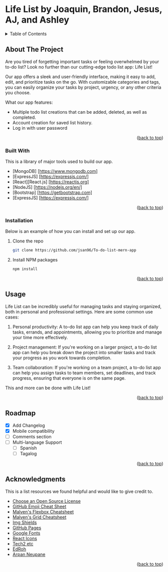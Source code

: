 # Life List by Joaquin, Brandon, Jesus, AJ, and Ashley


<!-- TABLE OF CONTENTS -->
<details>
  <summary>Table of Contents</summary>
  <ol>
    <li>
      <a href="#about-the-project">About The Project</a>
      <ul>
        <li><a href="#built-with">Built With</a></li>
      </ul>
      <ul>
        <li><a href="#installation">Installation</a></li>
      </ul>
     </li>
    <li><a href="#usage">Usage</a></li>
    <li><a href="#roadmap">Roadmap</a></li>
    <li><a href="#acknowledgments">Acknowledgments</a></li>
  </ol>
</details>



<!-- ABOUT THE PROJECT -->
## About The Project
Are you tired of forgetting important tasks or feeling overwhelmed by your to-do list? Look no further than our cutting-edge todo list app: Life List!

Our app offers a sleek and user-friendly interface, making it easy to add, edit, and prioritize tasks on the go. With customizable categories and tags, you can easily organize your tasks by project, urgency, or any other criteria you choose.

What our app features:
* Multiple todo list creations that can be added, deleted, as well as completed.
* Account creation for saved list history.
* Log in with user password

<p align="right">(<a href="#readme-top">back to top</a>)</p>


### Built With

This is a library of major tools used to build our app.
* [MongoDB] [https://www.mongodb.com]
* [ExpressJS] [https://expressjs.com/]
* [React][React.js] [https://reactjs.org]
* [NodeJS] [https://nodejs.org/en/]
* [Bootstrap] [https://getbootstrap.com]
* [ExpressJS] [https://expressjs.com/]

<p align="right">(<a href="#readme-top">back to top</a>)</p>


### Installation

Below is an example of how you can install and set up our app.
1. Clone the repo
   ```sh
   git clone https://github.com/jsan96/To-do-list-mern-app
   ```
3. Install NPM packages
   ```sh
   npm install
   ```

<p align="right">(<a href="#readme-top">back to top</a>)</p>



<!-- USAGE EXAMPLES -->
## Usage

Life List can be incredibly useful for managing tasks and staying organized, both in personal and professional settings. Here are some common use cases:

1. Personal productivity: A to-do list app can help you keep track of daily tasks, errands, and appointments, allowing you to prioritize and manage your time more effectively.

2. Project management: If you're working on a larger project, a to-do list app can help you break down the project into smaller tasks and track your progress as you work towards completion.

3. Team collaboration: If you're working on a team project, a to-do list app can help you assign tasks to team members, set deadlines, and track progress, ensuring that everyone is on the same page.

This and more can be done with Life List!

<p align="right">(<a href="#readme-top">back to top</a>)</p>



<!-- ROADMAP -->
## Roadmap

- [x] Add Changelog
- [x] Mobile compatibility
- [ ] Comments section
- [ ] Multi-language Support
    - [ ] Spanish
    - [ ] Tagalog

<p align="right">(<a href="#readme-top">back to top</a>)</p>




<!-- ACKNOWLEDGMENTS -->
## Acknowledgments

This is a list resources we found helpful and would like to give credit to.

* [Choose an Open Source License](https://choosealicense.com)
* [GitHub Emoji Cheat Sheet](https://www.webpagefx.com/tools/emoji-cheat-sheet)
* [Malven's Flexbox Cheatsheet](https://flexbox.malven.co/)
* [Malven's Grid Cheatsheet](https://grid.malven.co/)
* [Img Shields](https://shields.io)
* [GitHub Pages](https://pages.github.com)
* [Google Fonts](https://fonts.google.com/)
* [React Icons](https://react-icons.github.io/react-icons/search)
* [Tech2 etc](https://www.youtube.com/@Tech2etc)
* [EdRoh](https://www.youtube.com/@EdRohDev)
* [Arpan Neupane](https://www.youtube.com/@ArpanNeupaneProductions)

<p align="right">(<a href="#readme-top">back to top</a>)</p>

